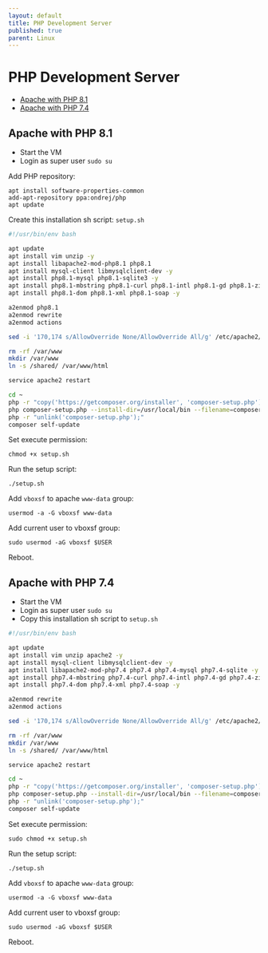 ```yaml
---
layout: default
title: PHP Development Server
published: true
parent: Linux
---
```


# PHP Development Server

* [Apache with PHP 8.1](#apache-with-php-81)
* [Apache with PHP 7.4](#apache-with-php-74)

## Apache with PHP 8.1

* Start the VM
* Login as super user `sudo su`

Add PHP repository:

```
apt install software-properties-common
add-apt-repository ppa:ondrej/php
apt update
```

Create this installation sh script: `setup.sh`

```sh
#!/usr/bin/env bash

apt update
apt install vim unzip -y
apt install libapache2-mod-php8.1 php8.1
apt install mysql-client libmysqlclient-dev -y
apt install php8.1-mysql php8.1-sqlite3 -y
apt install php8.1-mbstring php8.1-curl php8.1-intl php8.1-gd php8.1-zip php8.1-bz2 -y
apt install php8.1-dom php8.1-xml php8.1-soap -y

a2enmod php8.1
a2enmod rewrite
a2enmod actions

sed -i '170,174 s/AllowOverride None/AllowOverride All/g' /etc/apache2/apache2.conf

rm -rf /var/www
mkdir /var/www
ln -s /shared/ /var/www/html

service apache2 restart

cd ~
php -r "copy('https://getcomposer.org/installer', 'composer-setup.php');"
php composer-setup.php --install-dir=/usr/local/bin --filename=composer
php -r "unlink('composer-setup.php');"
composer self-update
```

Set execute permission:

```
chmod +x setup.sh
```

Run the setup script:

```
./setup.sh
```

Add `vboxsf` to apache `www-data` group:

```
usermod -a -G vboxsf www-data
```

Add current user to vboxsf group:

```
sudo usermod -aG vboxsf $USER
```

Reboot.

## Apache with PHP 7.4

* Start the VM
* Login as super user `sudo su`
* Copy this installation sh script to `setup.sh`

```sh
#!/usr/bin/env bash

apt update
apt install vim unzip apache2 -y
apt install mysql-client libmysqlclient-dev -y
apt install libapache2-mod-php7.4 php7.4 php7.4-mysql php7.4-sqlite -y
apt install php7.4-mbstring php7.4-curl php7.4-intl php7.4-gd php7.4-zip php7.4-bz2 -y
apt install php7.4-dom php7.4-xml php7.4-soap -y

a2enmod rewrite
a2enmod actions

sed -i '170,174 s/AllowOverride None/AllowOverride All/g' /etc/apache2/apache2.conf

rm -rf /var/www
mkdir /var/www
ln -s /shared/ /var/www/html

service apache2 restart

cd ~
php -r "copy('https://getcomposer.org/installer', 'composer-setup.php');"
php composer-setup.php --install-dir=/usr/local/bin --filename=composer
php -r "unlink('composer-setup.php');"
composer self-update
```

Set execute permission:

```
sudo chmod +x setup.sh
```

Run the setup script:

```
./setup.sh
```

Add `vboxsf` to apache `www-data` group:

```
usermod -a -G vboxsf www-data
```

Add current user to vboxsf group:

```
sudo usermod -aG vboxsf $USER
```

Reboot.
